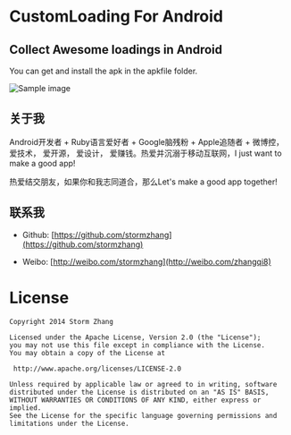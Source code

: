 CustomLoading For Android
=============

## Collect Awesome loadings in Android

You can get and install the apk in the apkfile folder.

![Sample image](https://raw.github.com/stormzhang/CustomLoading/master/snap.jpg)

## 关于我

Android开发者 + Ruby语言爱好者 + Google脑残粉 + Apple追随者 + 微博控，爱技术， 爱开源， 爱设计， 爱赚钱。热爱并沉溺于移动互联网，I just want to make a good app!

热爱结交朋友，如果你和我志同道合，那么Let's make a good app together!

## 联系我

* Github: [https://github.com/stormzhang](https://github.com/stormzhang)

* Weibo: [http://weibo.com/stormzhang](http://weibo.com/zhangqi8)

License
============

    Copyright 2014 Storm Zhang

	Licensed under the Apache License, Version 2.0 (the "License");
	you may not use this file except in compliance with the License.
	You may obtain a copy of the License at

     http://www.apache.org/licenses/LICENSE-2.0

	Unless required by applicable law or agreed to in writing, software
	distributed under the License is distributed on an "AS IS" BASIS,
	WITHOUT WARRANTIES OR CONDITIONS OF ANY KIND, either express or implied.
	See the License for the specific language governing permissions and
	limitations under the License.